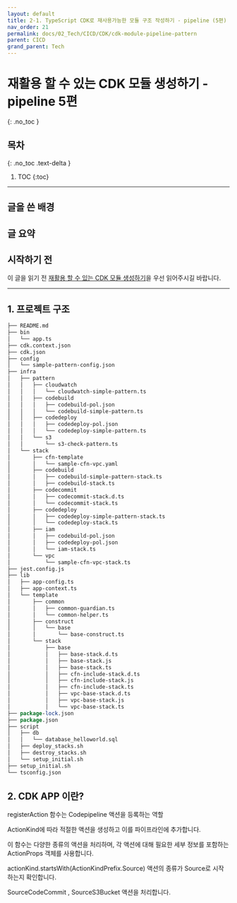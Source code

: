 ```yaml
---
layout: default
title: 2-1. TypeScript CDK로 재사용가능한 모듈 구조 작성하기 - pipeline (5편)
nav_order: 21
permalink: docs/02_Tech/CICD/CDK/cdk-module-pipeline-pattern
parent: CICD
grand_parent: Tech
---
```


# 재활용 할 수 있는 CDK 모듈 생성하기 - pipeline 5편

{: .no_toc }

## 목차
{: .no_toc .text-delta }

1. TOC
{:toc}

---

## 글을 쓴 배경


## 글 요약


## 시작하기 전

이 글을 읽기 전 [재활용 할 수 있는 CDK 모듈 생성하기](../cdk-module-app)을 우선 읽어주시길 바랍니다.

---

## 1. 프로젝트 구조

```perl
├── README.md
├── bin
│   └── app.ts
├── cdk.context.json
├── cdk.json
├── config
│   └── sample-pattern-config.json
├── infra
│   ├── pattern
│   │   ├── cloudwatch
│   │   │   └── cloudwatch-simple-pattern.ts
│   │   ├── codebuild
│   │   │   ├── codebuild-pol.json
│   │   │   └── codebuild-simple-pattern.ts
│   │   ├── codedeploy
│   │   │   ├── codedeploy-pol.json
│   │   │   └── codedeploy-simple-pattern.ts
│   │   └── s3
│   │       └── s3-check-pattern.ts
│   └── stack
│       ├── cfn-template
│       │   └── sample-cfn-vpc.yaml
│       ├── codebuild
│       │   ├── codebuild-simple-pattern-stack.ts
│       │   ├── codebuild-stack.ts
│       ├── codecommit
│       │   ├── codecommit-stack.d.ts
│       │   └── codecommit-stack.ts
│       ├── codedeploy
│       │   ├── codedeploy-simple-pattern-stack.ts
│       │   └── codedeploy-stack.ts
│       ├── iam
│       │   ├── codebuild-pol.json
│       │   ├── codedeploy-pol.json
│       │   └── iam-stack.ts
│       └── vpc
│           └── sample-cfn-vpc-stack.ts
├── jest.config.js
├── lib
│   ├── app-config.ts
│   ├── app-context.ts
│   └── template
│       ├── common
│       │   ├── common-guardian.ts
│       │   └── common-helper.ts
│       ├── construct
│       │   └── base
│       │       └── base-construct.ts
│       └── stack
│           ├── base
│           │   ├── base-stack.d.ts
│           │   ├── base-stack.js
│           │   ├── base-stack.ts
│           │   ├── cfn-include-stack.d.ts
│           │   ├── cfn-include-stack.js
│           │   ├── cfn-include-stack.ts
│           │   ├── vpc-base-stack.d.ts
│           │   ├── vpc-base-stack.js
│           │   └── vpc-base-stack.ts
├── package-lock.json
├── package.json
├── script
│   ├── db
│   │   └── database_helloworld.sql
│   ├── deploy_stacks.sh
│   ├── destroy_stacks.sh
│   └── setup_initial.sh
├── setup_initial.sh
└── tsconfig.json
```

## 2. CDK APP 이란?

registerAction 함수는 Codepipeline 액션을 등록하는 역할

ActionKind에 따라 적절한 액션을 생성하고 이를 파이프라인에 추가합니다.

이 함수는 다양한 종류의 액션을 처리하며, 각 액션에 대해 필요한 세부 정보를 포함하는 ActionProps 객체를 사용합니다.

actionKind.startsWith(ActionKindPrefix.Source)
액션의 종류가 Source로 시작하는지 확인합니다.

SourceCodeCommit , SourceS3Bucket 액션을 처리합니다.

